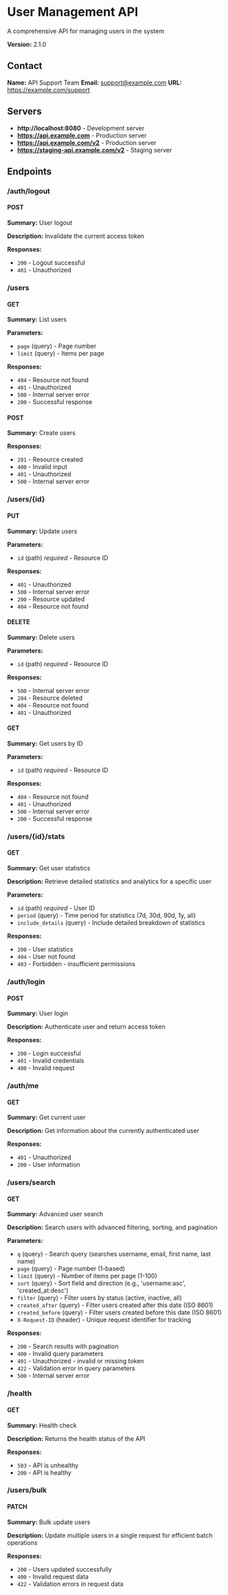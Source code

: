 # User Management API

A comprehensive API for managing users in the system

**Version:** 2.1.0

## Contact

**Name:** API Support Team
**Email:** support@example.com
**URL:** https://example.com/support

## Servers

- **http://localhost:8080** - Development server
- **https://api.example.com** - Production server
- **https://api.example.com/v2** - Production server
- **https://staging-api.example.com/v2** - Staging server

## Endpoints

### /auth/logout

#### POST

**Summary:** User logout

**Description:** Invalidate the current access token

**Responses:**

- `200` - Logout successful
- `401` - Unauthorized

### /users

#### GET

**Summary:** List users

**Parameters:**

- `page` (query) - Page number
- `limit` (query) - Items per page

**Responses:**

- `404` - Resource not found
- `401` - Unauthorized
- `500` - Internal server error
- `200` - Successful response

#### POST

**Summary:** Create users

**Responses:**

- `201` - Resource created
- `400` - Invalid input
- `401` - Unauthorized
- `500` - Internal server error

### /users/{id}

#### PUT

**Summary:** Update users

**Parameters:**

- `id` (path) *required* - Resource ID

**Responses:**

- `401` - Unauthorized
- `500` - Internal server error
- `200` - Resource updated
- `404` - Resource not found

#### DELETE

**Summary:** Delete users

**Parameters:**

- `id` (path) *required* - Resource ID

**Responses:**

- `500` - Internal server error
- `204` - Resource deleted
- `404` - Resource not found
- `401` - Unauthorized

#### GET

**Summary:** Get users by ID

**Parameters:**

- `id` (path) *required* - Resource ID

**Responses:**

- `404` - Resource not found
- `401` - Unauthorized
- `500` - Internal server error
- `200` - Successful response

### /users/{id}/stats

#### GET

**Summary:** Get user statistics

**Description:** Retrieve detailed statistics and analytics for a specific user

**Parameters:**

- `id` (path) *required* - User ID
- `period` (query) - Time period for statistics (7d, 30d, 90d, 1y, all)
- `include_details` (query) - Include detailed breakdown of statistics

**Responses:**

- `200` - User statistics
- `404` - User not found
- `403` - Forbidden - insufficient permissions

### /auth/login

#### POST

**Summary:** User login

**Description:** Authenticate user and return access token

**Responses:**

- `200` - Login successful
- `401` - Invalid credentials
- `400` - Invalid request

### /auth/me

#### GET

**Summary:** Get current user

**Description:** Get information about the currently authenticated user

**Responses:**

- `401` - Unauthorized
- `200` - User information

### /users/search

#### GET

**Summary:** Advanced user search

**Description:** Search users with advanced filtering, sorting, and pagination

**Parameters:**

- `q` (query) - Search query (searches username, email, first name, last name)
- `page` (query) - Page number (1-based)
- `limit` (query) - Number of items per page (1-100)
- `sort` (query) - Sort field and direction (e.g., 'username:asc', 'created_at:desc')
- `filter` (query) - Filter users by status (active, inactive, all)
- `created_after` (query) - Filter users created after this date (ISO 8601)
- `created_before` (query) - Filter users created before this date (ISO 8601)
- `X-Request-ID` (header) - Unique request identifier for tracking

**Responses:**

- `200` - Search results with pagination
- `400` - Invalid query parameters
- `401` - Unauthorized - invalid or missing token
- `422` - Validation error in query parameters
- `500` - Internal server error

### /health

#### GET

**Summary:** Health check

**Description:** Returns the health status of the API

**Responses:**

- `503` - API is unhealthy
- `200` - API is healthy

### /users/bulk

#### PATCH

**Summary:** Bulk update users

**Description:** Update multiple users in a single request for efficient batch operations

**Responses:**

- `200` - Users updated successfully
- `400` - Invalid request data
- `422` - Validation errors in request data


